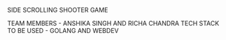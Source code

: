 SIDE SCROLLING SHOOTER GAME 

TEAM MEMBERS - ANSHIKA SINGH AND RICHA CHANDRA
TECH STACK TO BE USED - GOLANG AND WEBDEV
